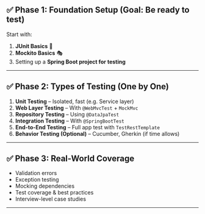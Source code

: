 ## ✅ Phase 1: Foundation Setup (Goal: Be ready to test)

Start with:

1. **JUnit Basics** 🧪
2. **Mockito Basics** 🎭
3. Setting up a **Spring Boot project for testing**

---

## ✅ Phase 2: Types of Testing (One by One)

1. **Unit Testing** – Isolated, fast (e.g. Service layer)
2. **Web Layer Testing** – With `@WebMvcTest` + `MockMvc`
3. **Repository Testing** – Using `@DataJpaTest`
4. **Integration Testing** – With `@SpringBootTest`
5. **End-to-End Testing** – Full app test with `TestRestTemplate`
6. **Behavior Testing (Optional)** – Cucumber, Gherkin (if time allows)

---

## ✅ Phase 3: Real-World Coverage

* Validation errors
* Exception testing
* Mocking dependencies
* Test coverage & best practices
* Interview-level case studies

---
